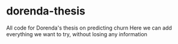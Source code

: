 # dorenda-thesis
All code for Dorenda's thesis on predicting churn
Here we can add everything we want to try, without losing any information
